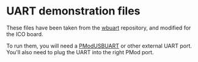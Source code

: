 # UART demonstration files

These files have been taken from the
[wbuart](https://github.com/ZipCPU/wbuart32) repository, and modified for the
ICO board.

To run them, you will need a
[PModUSBUART](https://store.digilentinc.com/pmod-usbuart-usb-to-uart-interface)
or other external UART port.  You'll also need to plug the UART into the right
PMod port.

